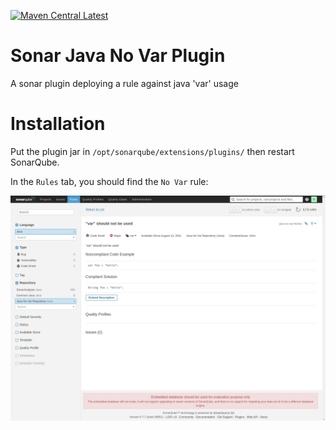 [![Maven Central Latest](https://img.shields.io/maven-central/v/me.redaalaoui.sonar/sonar-java-no-var-plugin.svg)](https://search.maven.org/#search%7Cgav%7C1%7Cg%3A%22me.redaalaoui.sonar%22%20AND%20a%3A%22sonar-java-no-var-plugin%22)

# Sonar Java No Var Plugin

A sonar plugin deploying a rule against java 'var' usage

# Installation

Put the plugin jar in `/opt/sonarqube/extensions/plugins/` then restart SonarQube.

In the `Rules` tab, you should find the `No Var` rule:

![alt text](doc/no-var-rule-ui-view.png "No var rule ui view")
